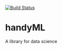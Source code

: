 [![Build Status](https://travis-ci.org/leo6033/handyML.svg?branch=master)](https://travis-ci.org/leo6033/handyML)

# handyML

A library for data science

